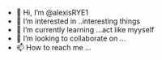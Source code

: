 - 👋 Hi, I’m @alexisRYE1
- 👀 I’m interested in ..interesting things 
- 🌱 I’m currently learning ...act like myyself
- 💞️ I’m looking to collaborate on ...
- 📫 How to reach me ...

<!---
alexisRYE1/alexisRYE1 is a ✨ special ✨ repository because its `README.md` (this file) appears on your GitHub profile.
You can click the Preview link to take a look at your changes.
--->

